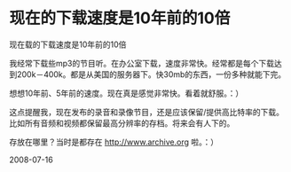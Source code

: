 # 现在的下载速度是10年前的10倍

现在载的下载速度是10年前的10倍

我经常下载些mp3的节目听。在办公室下载，速度非常快。经常都是每个下载达到200k－400k。都是从美国的服务器下。快30mb的东西，一份多种就能下完。

想想10年前、5年前的速度。现在真是感觉非常快。看着就舒服。：）

这点提醒我，现在发布的录音和录像节目，还是应该保留/提供高比特率的下载。比如所有音频和视频都保留最高分辨率的存档。将来会有人下的。

存放在哪里？当时是都存在 http://www.archive.org 啦。：）

2008-07-16